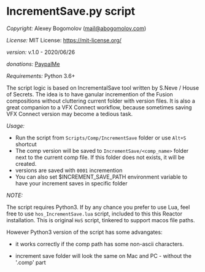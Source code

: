 # IncrementSave.py script

_Copyright:_ Alexey Bogomolov (mail@abogomolov.com)

_License:_ MIT License: https://mit-license.org/

_version:_ v.1.0 - 2020/06/26

_donations:_ [PaypalMe](https://paypal.me/aabogomolov)

_Requirements:_ Python 3.6+

The script logic is based on IncrementalSave tool written by S.Neve / House of Secrets. The idea is to have ganular incremention of the Fusion compositions without cluttering current folder with version files. It is also a great companion to a VFX Connect workflow, because sometimes saving VFX Connect version may become a tedious task.

_Usage:_

* Run the script from `Scripts/Comp/IncrementSave` folder or use `Alt+S` shortcut
* The comp version will be saved to  `IncrementSave/<comp_name>` folder next to the current comp file. If this folder does not exists, it will be created.
* versions are saved with `0001` incremention
* You can also set $INCREMENT_SAVE_PATH environment variable to have your increment saves in specific folder


_NOTE:_

The script requires Python3. If by any chance you prefer to use Lua, feel free to use `hos_IncrementSave.lua` script, included to this this Reactor installation. This is original `HoS` script, tinkered to support macos file paths. 

However Python3 version of the script has some advangates: 

* it works correctly if the comp path has some non-ascii characters.

* increment save folder will look the same on Mac and PC - without the '.comp' part



